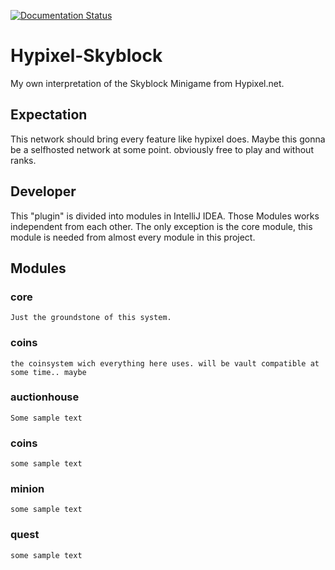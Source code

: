 [![Documentation Status](https://readthedocs.org/projects/hypixelskyblock/badge/?version=latest)](https://hypixelskyblock.readthedocs.io/en/latest/?badge=latest)

Hypixel-Skyblock
================

My own interpretation of the Skyblock Minigame from Hypixel.net.



Expectation
-----------
This network should bring every feature like hypixel does. Maybe this gonna be a selfhosted network at some point. obviously free to play and without ranks.

Developer 
---------

This "plugin" is divided into modules in IntelliJ IDEA. Those Modules works independent from each other. The only exception is the core module, this module is needed from almost every module in this project.

Modules
-------

### core
``
Just the groundstone of this system.
``

### coins
``
the coinsystem wich everything here uses. will be vault compatible at some time.. maybe
``

### auctionhouse
``
Some sample text
``
### coins
``
some sample text
``
### minion
``
some sample text
``
### quest
``
some sample text
``